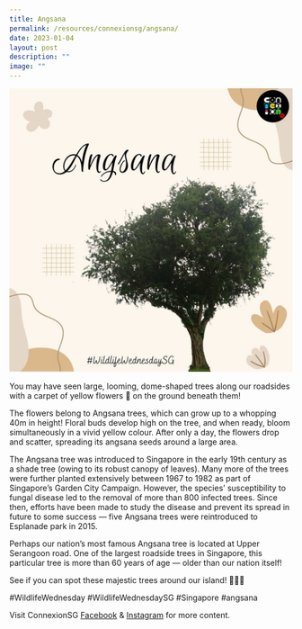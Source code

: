 ```yaml
---
title: Angsana
permalink: /resources/connexionsg/angsana/
date: 2023-01-04
layout: post
description: ""
image: ""
---
```

![](/images/connexionsg/2023/323515522_6022549047829629_3360656888301592632_n.jpg)

You may have seen large, looming, dome-shaped trees along our roadsides with a carpet of yellow flowers 🌼 on the ground beneath them!

The flowers belong to Angsana trees, which can grow up to a whopping 40m in height! Floral buds develop high on the tree, and when ready, bloom simultaneously in a vivid yellow colour. After only a day, the flowers drop and scatter, spreading its angsana seeds around a large area.

The Angsana tree was introduced to Singapore in the early 19th century as a shade tree (owing to its robust canopy of leaves). Many more of the trees were further planted extensively between 1967 to 1982 as part of Singapore’s Garden City Campaign. However, the species’ susceptibility to fungal disease led to the removal of more than 800 infected trees. Since then, efforts have been made to study the disease and prevent its spread in future to some success — five Angsana trees were reintroduced to Esplanade park in 2015.

Perhaps our nation’s most famous Angsana tree is located at Upper Serangoon road. One of the largest roadside trees in Singapore, this particular tree is more than 60 years of age — older than our nation itself!

See if you can spot these majestic trees around our island! 🌳🌳🌳

#WildlifeWednesday #WildlifeWednesdaySG #Singapore #angsana

Visit ConnexionSG [Facebook](https://www.facebook.com/ConnexionSG) & [Instagram](https://www.instagram.com/connexionsg/) for more content.